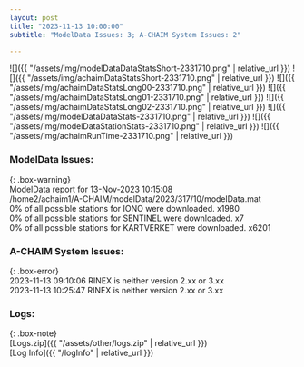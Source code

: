 ```yaml
---
layout: post
title: "2023-11-13 10:00:00"
subtitle: "ModelData Issues: 3; A-CHAIM System Issues: 2"

---
```


![]({{ "/assets/img/modelDataDataStatsShort-2331710.png" | relative_url }})
![]({{ "/assets/img/achaimDataStatsShort-2331710.png" | relative_url }})
![]({{ "/assets/img/achaimDataStatsLong00-2331710.png" | relative_url }})
![]({{ "/assets/img/achaimDataStatsLong01-2331710.png" | relative_url }})
![]({{ "/assets/img/achaimDataStatsLong02-2331710.png" | relative_url }})
![]({{ "/assets/img/modelDataDataStats-2331710.png" | relative_url }})
![]({{ "/assets/img/modelDataStationStats-2331710.png" | relative_url }})
![]({{ "/assets/img/achaimRunTime-2331710.png" | relative_url }})


### ModelData Issues:  
  
{: .box-warning}  
 ModelData report for 13-Nov-2023 10:15:08   
 /home2/achaim1/A-CHAIM/modelData/2023/317/10/modelData.mat   
 0% of all possible stations for IONO were downloaded. x1980   
 0% of all possible stations for SENTINEL were downloaded. x7   
 0% of all possible stations for KARTVERKET were downloaded. x6201   
  
### A-CHAIM System Issues:  
  
{: .box-error}  
2023-11-13 09:10:06 RINEX is neither version 2.xx or 3.xx  
2023-11-13 10:25:47 RINEX is neither version 2.xx or 3.xx  

### Logs:  
  
{: .box-note}  
[Logs.zip]({{ "/assets/other/logs.zip" | relative_url }})  
[Log Info]({{ "/logInfo" | relative_url }})  
